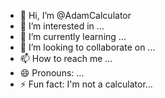 - 👋 Hi, I’m @AdamCalculator
- 👀 I’m interested in ...
- 🌱 I’m currently learning ...
- 💞️ I’m looking to collaborate on ...
- 📫 How to reach me ...
- 😄 Pronouns: ...
- ⚡ Fun fact: I'm not a calculator...

<!---
AdamCalculator/AdamCalculator is a ✨ special ✨ repository because its `README.md` (this file) appears on your GitHub profile.
You can click the Preview link to take a look at your changes.
--->
